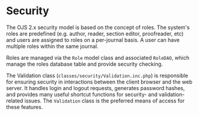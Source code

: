 # Security

The OJS 2.x security model is based on the concept of roles. The system's roles are predefined (e.g. author, reader, section editor, proofreader, etc) and users are assigned to roles on a per-journal basis. A user can have multiple roles within the same journal.

Roles are managed via the `Role` model class and associated `RoleDAO`, which manage the roles database table and provide security checking.

The Validation class (`classes/security/Validation.inc.php`) is responsible for ensuring security in interactions between the client browser and the web server. It handles login and logout requests, generates password hashes, and provides many useful shortcut functions for security- and validation-related issues. The `Validation` class is the preferred means of access for these features.

